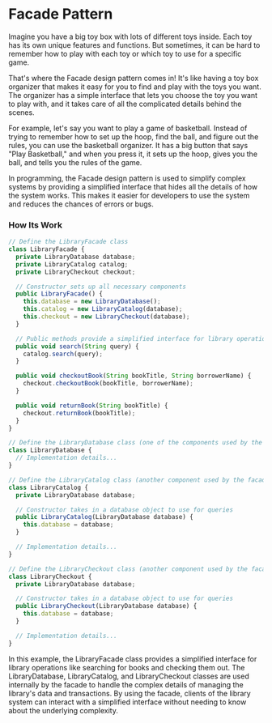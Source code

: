 # Facade Pattern

Imagine you have a big toy box with lots of different toys inside. Each toy has its own unique features and functions. But sometimes, it can be hard to remember how to play with each toy or which toy to use for a specific game.

That's where the Facade design pattern comes in! It's like having a toy box organizer that makes it easy for you to find and play with the toys you want. The organizer has a simple interface that lets you choose the toy you want to play with, and it takes care of all the complicated details behind the scenes.

For example, let's say you want to play a game of basketball. Instead of trying to remember how to set up the hoop, find the ball, and figure out the rules, you can use the basketball organizer. It has a big button that says "Play Basketball," and when you press it, it sets up the hoop, gives you the ball, and tells you the rules of the game.

In programming, the Facade design pattern is used to simplify complex systems by providing a simplified interface that hides all the details of how the system works. This makes it easier for developers to use the system and reduces the chances of errors or bugs.


### How Its Work



```javascript
// Define the LibraryFacade class
class LibraryFacade {
  private LibraryDatabase database;
  private LibraryCatalog catalog;
  private LibraryCheckout checkout;

  // Constructor sets up all necessary components
  public LibraryFacade() {
    this.database = new LibraryDatabase();
    this.catalog = new LibraryCatalog(database);
    this.checkout = new LibraryCheckout(database);
  }

  // Public methods provide a simplified interface for library operations
  public void search(String query) {
    catalog.search(query);
  }

  public void checkoutBook(String bookTitle, String borrowerName) {
    checkout.checkoutBook(bookTitle, borrowerName);
  }

  public void returnBook(String bookTitle) {
    checkout.returnBook(bookTitle);
  }
}

// Define the LibraryDatabase class (one of the components used by the facade)
class LibraryDatabase {
  // Implementation details...
}

// Define the LibraryCatalog class (another component used by the facade)
class LibraryCatalog {
  private LibraryDatabase database;

  // Constructor takes in a database object to use for queries
  public LibraryCatalog(LibraryDatabase database) {
    this.database = database;
  }

  // Implementation details...
}

// Define the LibraryCheckout class (another component used by the facade)
class LibraryCheckout {
  private LibraryDatabase database;

  // Constructor takes in a database object to use for queries
  public LibraryCheckout(LibraryDatabase database) {
    this.database = database;
  }

  // Implementation details...
}

```
In this example, the LibraryFacade class provides a simplified interface for library operations like searching for books and checking them out. The LibraryDatabase, LibraryCatalog, and LibraryCheckout classes are used internally by the facade to handle the complex details of managing the library's data and transactions. By using the facade, clients of the library system can interact with a simplified interface without needing to know about the underlying complexity.












